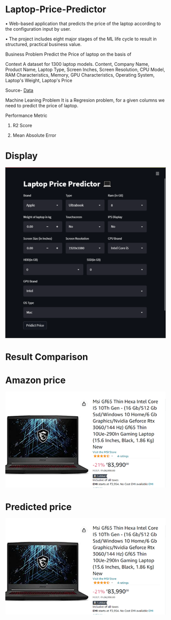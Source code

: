 # Laptop-Price-Predictor
• Web-based application that predicts the price of the laptop according to the configuration input by user.

• The project includes eight major stages of the ML life cycle to result in structured, practical business value.

Business Problem
Predict the Price of laptop on the basis of

Context A dataset for 1300 laptop models. Content, Company Name, Product Name, Laptop Type, Screen Inches, Screen Resolution, CPU Model, RAM Characteristics, Memory, GPU Characteristics, Operating System, Laptop's Weight, Laptop's Price

Source- [Data](https://github.com/alok-insights-ai/Laptop-Price-Predictor/blob/main/laptop_prices.csv)

Machine Leaning Problem It is a Regresion problem, for a given columns we need to predict the price of laptop.

Performance Metric

1. R2 Score

2. Mean Absolute Error

# Display
![image_alt](https://github.com/alok-insights-ai/Laptop-Price-Predictor/blob/main/Screenshot%202025-10-30%20134925.png)
# Result Comparison
# Amazon price
![image_alt](https://github.com/alok-insights-ai/Laptop-Price-Predictor/blob/main/Screenshot%202025-10-30%20134939.png)
# Predicted price
![image_alt](https://github.com/alok-insights-ai/Laptop-Price-Predictor/blob/main/Screenshot%202025-10-30%20134939.png)
